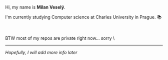 Hi, my name is **Milan Veselý**.

I'm currently studying Computer science at Charles University in Prague. :books:

&nbsp;

BTW most of my repos are private right now… sorry \

___

*Hopefully, I will add more info later*

